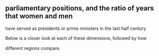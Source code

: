 ## parliamentary positions, and the ratio of years that women and men

have served as presidents or prime ministers in the last half century

Below is a closer look at each of these dimensions, followed by how

diﬀerent regions compare.